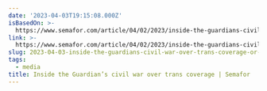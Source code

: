 ```yaml
---
date: '2023-04-03T19:15:08.000Z'
isBasedOn: >-
  https://www.semafor.com/article/04/02/2023/inside-the-guardians-civil-war-over-trans-coverage
link: >-
  https://www.semafor.com/article/04/02/2023/inside-the-guardians-civil-war-over-trans-coverage
slug: 2023-04-03-inside-the-guardians-civil-war-over-trans-coverage-or-semafor
tags:
  - media
title: Inside the Guardian’s civil war over trans coverage | Semafor
---
```



